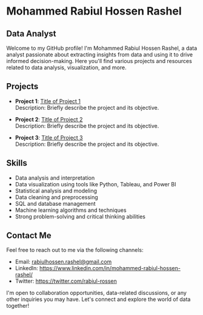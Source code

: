 # Mohammed Rabiul Hossen Rashel

## Data Analyst

Welcome to my GitHub profile! I'm Mohammed Rabiul Hossen Rashel, a data analyst passionate about extracting insights from data and using it to drive informed decision-making. Here you'll find various projects and resources related to data analysis, visualization, and more.

## Projects

- **Project 1**: [Title of Project 1](link-to-project-1)  
  Description: Briefly describe the project and its objective.

- **Project 2**: [Title of Project 2](link-to-project-2)  
  Description: Briefly describe the project and its objective.

- **Project 3**: [Title of Project 3](link-to-project-3)  
  Description: Briefly describe the project and its objective.

## Skills

- Data analysis and interpretation
- Data visualization using tools like Python, Tableau, and Power BI
- Statistical analysis and modeling
- Data cleaning and preprocessing
- SQL and database management
- Machine learning algorithms and techniques
- Strong problem-solving and critical thinking abilities

## Contact Me

Feel free to reach out to me via the following channels:

- Email: rabiulhossen.rashel@gmail.com
- LinkedIn: https://www.linkedin.com/in/mohammed-rabiul-hossen-rashel/
- Twitter: https://twitter.com/rabiul-rossen

I'm open to collaboration opportunities, data-related discussions, or any other inquiries you may have. Let's connect and explore the world of data together!


